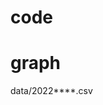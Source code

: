 # code
<script src="../package/js-modules/koko-code/ver1.js" charset="utf-8" defer></script>

# graph
<script src="../package/js-modules/koko-graph/ver1.js" charset="utf-8" defer></script>
<div class="koko-graph">
	<span class="url">data/2022****.csv</span>
</div>

# 